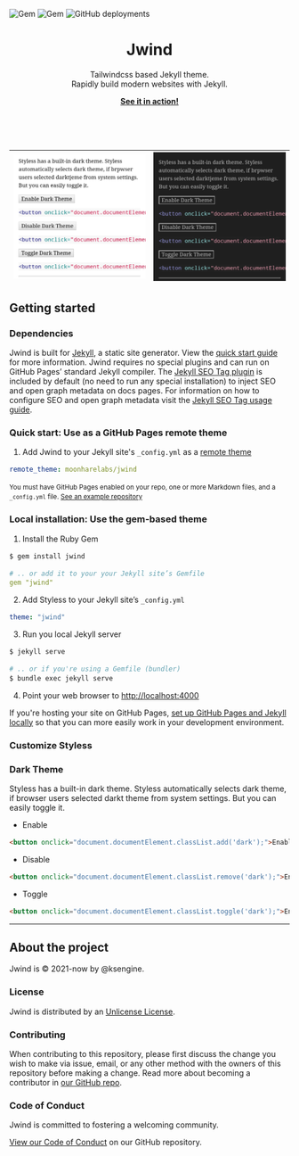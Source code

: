![Gem](https://img.shields.io/gem/dt/styless?logo=rubygems&style=for-the-badge)
![Gem](https://img.shields.io/gem/v/styless?logo=rubygems&style=for-the-badge)
![GitHub deployments](https://img.shields.io/github/deployments/moonharelabs/styless/github-pages?label=Github%20Pages&logo=jekyll&logoColor=red&style=for-the-badge)


<p align="center">
    <h1 align="center">Jwind</h1>
    <p align="center">Tailwindcss based Jekyll theme.<br>Rapidly build modern websites with Jekyll.</p>
    <p align="center"><strong><a target="_blank" href="https://moonharelabs.github.io/styless">See it in action!</a></strong></p>
    <br><br><br>
</p>

|![](screenshot.jpg)|![](dark-screenshot.jpg)|
|-|-|

## Getting started
### Dependencies
Jwind is built for [Jekyll](https://jekyllrb.com/), a static site generator. View the [quick start guide](https://jekyllrb.com/) for more information. Jwind requires no special plugins and can run on GitHub Pages’ standard Jekyll compiler. The [Jekyll SEO Tag plugin](https://github.com/jekyll/jekyll-seo-tag) is included by default (no need to run any special installation) to inject SEO and open graph metadata on docs pages. For information on how to configure SEO and open graph metadata visit the [Jekyll SEO Tag usage guide](https://jekyll.github.io/jekyll-seo-tag/usage/).

### Quick start: Use as a GitHub Pages remote theme

1. Add Jwind to your Jekyll site's `_config.yml` as a [remote theme](https://blog.github.com/2017-11-29-use-any-theme-with-github-pages/)
```yaml
remote_theme: moonharelabs/jwind
```
<small>You must have GitHub Pages enabled on your repo, one or more Markdown files, and a `_config.yml` file. [See an example repository](https://github.com/moonharelabs/jwind/tree/main/docs)</small>


### Local installation: Use the gem-based theme

1. Install the Ruby Gem
```bash
$ gem install jwind
```
```yaml
# .. or add it to your your Jekyll site’s Gemfile
gem "jwind"
```
2. Add Styless to your Jekyll site’s `_config.yml`
```yaml
theme: "jwind"
```
3. Run you local Jekyll server
```bash
$ jekyll serve
```
```bash
# .. or if you're using a Gemfile (bundler)
$ bundle exec jekyll serve
```
4. Point your web browser to [http://localhost:4000](http://localhost:4000)

If you're hosting your site on GitHub Pages, [set up GitHub Pages and Jekyll locally](https://help.github.com/en/articles/setting-up-your-github-pages-site-locally-with-jekyll) so that you can more easily work in your development environment.

### Customize Styless

### Dark Theme
Styless has a built-in dark theme. Styless automatically selects dark theme, if browser users selected darkt theme from system settings. But you can easily toggle it.
- Enable
```html
<button onclick="document.documentElement.classList.add('dark');">Enable Dark Theme</button>
```
- Disable
```html
<button onclick="document.documentElement.classList.remove('dark');">Enable Dark Theme</button>
```
- Toggle
```html
<button onclick="document.documentElement.classList.toggle('dark');">Enable Dark Theme</button>
```

---

## About the project

Jwind is &copy; 2021-now by @ksengine.

### License

Jwind is distributed by an [Unlicense License](https://github.com/moonharelabs/jwind/tree/main/LICENSE).

### Contributing

When contributing to this repository, please first discuss the change you wish to make via issue,
email, or any other method with the owners of this repository before making a change. Read more about becoming a contributor in [our GitHub repo](https://github.com/moonharelabs/styless#contributing).

### Code of Conduct

Jwind is committed to fostering a welcoming community.

[View our Code of Conduct](https://github.com/moonharelabs/jwind/tree/main/CODE_OF_CONDUCT.md) on our GitHub repository.

